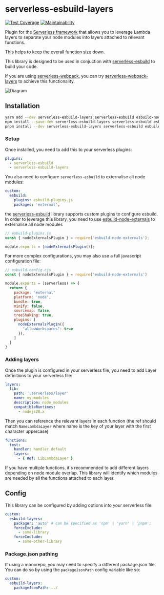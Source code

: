 # serverless-esbuild-layers

[![Test Coverage](https://api.codeclimate.com/v1/badges/e5f4215f1f3f63aad0eb/test_coverage)](https://codeclimate.com/github/beforeyoubid/serverless-esbuild-layers/test_coverage) [![Maintainability](https://api.codeclimate.com/v1/badges/e5f4215f1f3f63aad0eb/maintainability)](https://codeclimate.com/github/beforeyoubid/serverless-esbuild-layers/maintainability)

Plugin for the [Serverless framework][serverless] that allows you to leverage Lambda layers to separate your node modules into layers attached to relevant functions.

This helps to keep the overall function size down.

This library is designed to be used in conjuction with [serverless-esbuild][serverless-esbuild] to build your code.

If you are using [serverless-webpack][serverless-webpack], you can try [serverless-webpack-layers][serverless-webpack-layers] to achieve this functionality.

![Diagram](./docs/diagram.png)

## Installation

```sh
yarn add --dev serverless-esbuild-layers serverless-esbuild esbuild-node-externals
npm install --save-dev serverless-esbuild-layers serverless-esbuild esbuild-node-externals
pnpm install --dev serverless-esbuild-layers serverless-esbuild esbuild-node-externals
```

### Setup

Once installed, you need to add this to your serverless plugins:

```yaml
plugins:
  - serverless-esbuild
  - serverless-esbuild-layers
```

You also need to configure `serverless-esbuild` to externalise all node modules:

```yaml
custom:
  esbuild:
    plugins: esbuild-plugins.js
    packages: 'external',
```

the [serverless-esbuild][esbuild-plugins] library supports custom plugins to configure esbuild. In order to leverage this library, you need to use [esbuild-node-externals][esbuild-node-externals] to externalise all node modules

```js
// esbuild-plugins.js
const { nodeExternalsPlugin } = require('esbuild-node-externals');

module.exports = [nodeExternalsPlugin()];
```

For more complex configurations, you may also use a full javascript configuration file:

```js
// esbuild.config.cjs
const { nodeExternalsPlugin } = require('esbuild-node-externals')

module.exports = (serverless) => {
  return {
    package: 'external'
    platform: 'node',
    bundle: true,
    minify: false,
    sourcemap: false,
    treeShaking: true,
    plugins: [
      nodeExternalsPlugin({
        "allowWorkspaces": true
      }),
    ]
  }
}
```

### Adding layers

Once the plugin is configured in your serverless file, you need to add Layer definitions to your serverless file:

```yaml
layers:
  lib:
    path: '.serverless/layer'
    name: my-modules
    description: node_modules
    compatibleRuntimes:
      - nodejs20.x
```

Then you can reference the relevant layers in each function (the ref should match `NameLambdaLayer` where name is the key of your layer with the first character uppercase)
```yaml
functions:
  test:
    handler: handler.default
    layers:
      - { Ref: LibLambdaLayer }
```

If you have multiple functions, it's recommended to add different layers depending on node module overlap. This library will identify which modules are needed by all the functions attached to each layer.

## Config

This library can be configured by adding options into your serverless file:

```yaml
custom:
  esbuild-layers:
    packager: 'auto' # can be specified as 'npm' | 'yarn' | 'pnpm';
    forceExclude:
      - some-library
    forceInclude:
      - some-other-library
```

### Package.json pathing

If using a monorepo, you may need to specify a different package.json file. You can do so by using the `packageJsonPath` config variable like so:

```yaml
custom:
  esbuild-layers:
    packageJsonPath: ../
```

[serverless]: https://www.serverless.com/
[serverless-esbuild]: https://github.com/floydspace/serverless-esbuild
[serverless-webpack]: https://github.com/serverless-heaven/serverless-webpack
[serverless-webpack-layers]: https://github.com/beforeyoubid/serverless-webpack-layers
[esbuild-plugins]: https://github.com/floydspace/serverless-esbuild#esbuild-plugins
[esbuild-node-externals]: https://github.com/pradel/esbuild-node-externals